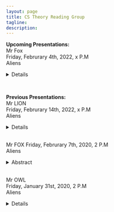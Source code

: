 ```yaml
---
layout: page
title: CS Theory Reading Group 
tagline: 
description: 
---
```

**Upcoming Presentations:**  
Mr Fox  
Friday, Februrary 4th, 2022, x P.M   
Aliens
<details>  
  <summary>Details </summary>  
  
  **Title**
  *Umm!* 
</details>     
<p>&nbsp;</p>

**Previous Presentations:**   
Mr LION   
Friday, Februrary 14th, 2022, x P.M   
Aliens
<details>  
  <summary>Details</summary>
  
 **Title:** yuu 
  
 **Abstract:** ummmm
  
 </details>   
&nbsp;


Mr FOX
Friday, Februrary 7th, 2020, 2 P.M   
Aliens
<details>  
  <summary>Abstract</summary>
  
  **Title:** TTT   
  
  
  
 </details>   
&nbsp;

Mr OWL     
Friday, January 31st, 2020, 2 P.M   
Aliens
<details>  
&nbsp;<summary>Details</summary>&nbsp;
  
_Title:_ TTTUC 
  
 **Abstract:** blahhh.
&nbsp;</details>  
